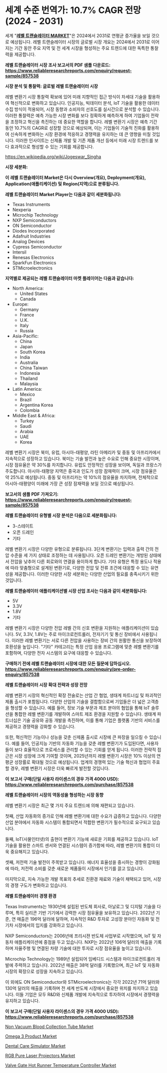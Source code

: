 <p><h1>세계 수준 번역가: 10.7% CAGR 전망 (2024 - 2031)</h1></p><p>세계 "<strong><a href="https://www.reliableresearchreports.com/level-translators-r857538?utm_campaign=105&utm_medium=8&utm_source=Github&utm_content=ia&utm_term=31102024&utm_id=level-translators">레벨 트랜슬레이터 MARKET</a></strong>"은 2024에서 2031로 연평균 증가율을 보일 것으로 예상됩니다. 레벨 트랜슬레이터 시장의 글로벌 시장 개요는 2024에서 2031로 이어지는 기간 동안 주요 지역 및 전 세계 시장을 형성하는 주요 트렌드에 대한 독특한 통찰력을 제공합니다.</p>
<p><strong>레벨 트랜슬레이터 시장 조사 보고서의 PDF 샘플 다운로드: <a href="https://www.reliableresearchreports.com/enquiry/request-sample/857538?utm_campaign=105&utm_medium=8&utm_source=Github&utm_content=ia&utm_term=31102024&utm_id=level-translators">https://www.reliableresearchreports.com/enquiry/request-sample/857538</a></strong></p>
<p><strong>시장 분석 및 통찰력: 글로벌 레벨 트랜슬레이터 시장</strong></p>
<p><p>레벨 변환기 시장 통찰력 확보에 있어 미래 지향적인 접근 방식이 차세대 기술을 활용하여 혁신적으로 변화하고 있습니다. 인공지능, 빅데이터 분석, IoT 기술을 활용한 데이터 수집 방식이 적용되어, 시장 동향과 소비자의 선호도를 실시간으로 분석할 수 있습니다. 이러한 통찰력은 예측 가능한 시장 변화를 보다 정확하게 예측하게 하여 기업들이 전략을 조정하고 혁신을 촉진하는 데 중요한 역할을 합니다. 레벨 변환기 시장은 예측 기간 동안 10.7%의 CAGR로 성장할 것으로 예상되며, 이는 기업들이 기술적 진화를 활용하여 신속하게 변화하는 시장 환경에 적응하고 경쟁력을 유지하는 데 큰 영향을 미칠 것입니다. 이러한 인사이트는 신제품 개발 및 기존 제품 개선 등에서 미래 시장 트렌드를 보다 효과적으로 형성할 수 있는 기회를 제공합니다.</p></p>
<p><a href="%7CAUTHORITHY_DOMAIN_URL%7C?utm_campaign=105&utm_medium=8&utm_source=Github&utm_content=ia&utm_term=31102024&utm_id=level-translators">https://en.wikipedia.org/wiki/Jogeswar_Singha</a></p>
<p><strong>시장 세분화:</strong></p>
<p><strong>이 레벨 트랜슬레이터 Market은 다시 Overview(개요), Deployment(개요), Application(애플리케이션) 및 Region(지역)으로 분류됩니다.</strong></p>
<p><strong>레벨 트랜슬레이터 Market Player는 다음과 같이 세분화됩니다:</strong></p>
<p><ul><li>Texas Instruments</li><li>Nexperia</li><li>Microchip Technology</li><li>NXP Semiconductors</li><li>ON Semiconductor</li><li>Diodes Incorporated</li><li>Adafruit Industries</li><li>Analog Devices</li><li>Cypress Semiconductor</li><li>Intersil</li><li>Renesas Electronics</li><li>SparkFun Electronics</li><li>STMicroelectronics</li></ul></p>
<p><strong>지역별로 제공되는 레벨 트랜슬레이터 마켓 플레이어는 다음과 같습니다:</strong></p>
<p><ul>
    <li>
        North America:
        <ul>
            <li>United States</li>
            <li>Canada</li>
        </ul>
    </li>
    <li>
        Europe:
        <ul>
            <li>Germany</li>
            <li>France</li>
            <li>U.K.</li>
            <li>Italy</li>
            <li>Russia</li>
        </ul>
    </li>
    <li>
        Asia-Pacific:
        <ul>
            <li>China</li>
            <li>Japan</li>
            <li>South Korea</li>
            <li>India</li>
            <li>Australia</li>
            <li>China Taiwan</li>
            <li>Indonesia</li>
            <li>Thailand</li>
            <li>Malaysia</li>
        </ul>
    </li>
    <li>
        Latin America:
        <ul>
            <li>Mexico</li>
            <li>Brazil</li>
            <li>Argentina Korea</li>
            <li>Colombia</li>
        </ul>
    </li>
    <li>
        Middle East & Africa:
        <ul>
            <li>Turkey</li>
            <li>Saudi</li>
            <li>Arabia</li>
            <li>UAE</li>
            <li>Korea</li>
        </ul>
    </li>
    </ul></p>
<p><p>레벨 변환기 시장은 북미, 유럽, 아시아-태평양, 라틴 아메리카 및 중동 및 아프리카에서 지속적으로 성장하고 있습니다. 북미는 기술 발전과 높은 수요로 인해 중요한 시장이며, 시장 점유율은 약 30%를 차지합니다. 유럽도 안정적인 성장을 보이며, 독일과 프랑스가 주도합니다. 아시아-태평양 지역은 중국과 인도가 성장 잠재력이 크며, 시장 점유율은 약 25%로 예상됩니다. 중동 및 아프리카는 약 10%의 점유율을 차지하며, 전체적으로 아시아-태평양이 미래에 가장 큰 성장 잠재력을 보일 것으로 예상됩니다.</p></p>
<p><strong>보고서의 샘플 PDF 가져오기: <a href="https://www.reliableresearchreports.com/enquiry/request-sample/857538?utm_campaign=105&utm_medium=8&utm_source=Github&utm_content=ia&utm_term=31102024&utm_id=level-translators">https://www.reliableresearchreports.com/enquiry/request-sample/857538</a></strong></p>
<p><strong>레벨 트랜슬레이터 유형별 시장 분석은 다음으로 세분화됩니다:</strong></p>
<p><ul><li>3-스테이트</li><li>오픈 드레인</li><li>기타</li></ul></p>
<p><p>레벨 변환기 시장은 다양한 유형으로 분류됩니다. 3단계 변환기는 입력과 출력 간의 전압 수준을 세 가지 상태로 조정하는 데 사용됩니다. 오픈 드레인 변환기는 개방된 상태에서 전압을 낮추어 다른 회로와의 연결을 용이하게 합니다. 기타 유형은 특정 용도나 적용에 따라 맞춤형으로 설계된 변환기로, 다양한 전압 및 전류 조건에 대응할 수 있는 유연성을 제공합니다. 이러한 다양한 시장 세분화는 다양한 산업의 필요를 충족시키기 위한 것입니다.</p></p>
<p><strong>레벨 트랜슬레이터 애플리케이션별 시장 산업 조사는 다음과 같이 세분화됩니다:</strong></p>
<p><ul><li>5V</li><li>3.3V</li><li>1.8V</li><li>기타</li></ul></p>
<p><p>레벨 변환기 시장은 다양한 전압 레벨 간의 신호 변환을 지원하는 애플리케이션이 있습니다. 5V, 3.3V, 1.8V는 주로 마이크로컨트롤러, 전자기기 및 통신 장비에서 사용됩니다. 이러한 레벨 변환기는 서로 다른 전압을 사용하는 장비 간의 원활한 통신을 보장하여 호환성을 높입니다. "기타" 카테고리는 특정 산업 응용 프로그램에 맞춘 레벨 변환기를 포함하며, 다양한 전자 시스템의 요구에 대응할 수 있습니다.</p></p>
<p><strong>구매하기 전에 레벨 트랜슬레이터 시장에 대한 모든 질문에 답하십시오. <a href="https://www.reliableresearchreports.com/enquiry/pre-order-enquiry/857538?utm_campaign=105&utm_medium=8&utm_source=Github&utm_content=ia&utm_term=31102024&utm_id=level-translators">https://www.reliableresearchreports.com/enquiry/pre-order-enquiry/857538</a></strong></p>
<p><strong>레벨 트랜슬레이터 시장 확대 전략과 성장 전망</strong></p>
<p><p>레벨 변환기 시장의 혁신적인 확장 전술로는 산업 간 협업, 생태계 파트너십 및 파괴적인 제품 출시가 포함됩니다. 다양한 산업의 기술을 결합함으로써 기업들은 더 넓은 고객층을 형성할 수 있습니다. 예를 들어, 정보 기술 부문과 제조 분야의 협업을 통해 IoT 솔루션을 통합한 레벨 변환기를 개발하여 스마트 제조 환경을 지원할 수 있습니다. 생태계 파트너십은 기술 공유와 공동 개발을 촉진하며, 이를 통해 기업은 플랫폼 기반의 서비스를 제공하고 경쟁력을 강화할 수 있습니다.</p><p>또한, 혁신적인 기능이나 성능을 갖춘 신제품 출시로 시장에 큰 파장을 일으킬 수 있습니다. 예를 들어, 인공지능 기반의 자동화 기능을 갖춘 레벨 변환기가 도입된다면, 사용자들이 보다 효율적으로 프로세스를 관리할 수 있는 기회를 얻게 됩니다. 이러한 전략적 접근은 시장 성장에 크게 기여할 것이며, 2025년까지 레벨 변환기 시장은 10% 이상의 연평균 성장률로 확대될 것으로 예상됩니다. 업계의 경쟁력 있는 기술 혁신과 협업이 주효할 경우, 레벨 변환기 시장은 더욱 빠르게 발전할 것입니다.</p></p>
<p><strong>이 보고서 구매(단일 사용자 라이센스의 경우 가격 4000 USD): <a href="https://www.reliableresearchreports.com/purchase/857538?utm_campaign=105&utm_medium=8&utm_source=Github&utm_content=ia&utm_term=31102024&utm_id=level-translators">https://www.reliableresearchreports.com/purchase/857538</a></strong></p>
<p><strong>레벨 트랜슬레이터 시장의 역동성을 형성하는 시장 동향</strong></p>
<p><p>레벨 변환기 시장은 최근 몇 가지 주요 트렌드에 의해 재편되고 있습니다. </p><p>첫째, 산업 자동화의 증가로 인해 레벨 변환기에 대한 수요가 급증하고 있습니다. 다양한 산업 분야에서 자동화 시스템이 통합되면서 적합한 변환기가 필수적으로 요구되고 있습니다.</p><p>둘째, IoT(사물인터넷)의 출현이 변환기 기능에 새로운 기회를 제공하고 있습니다. IoT 기술을 활용한 스마트 센서와 연결된 시스템이 증가함에 따라, 레벨 변환기의 통합이 더욱 중요해지고 있습니다.</p><p>셋째, 저전력 기술 발전이 주목받고 있습니다. 에너지 효율성을 중시하는 경향이 강화됨에 따라, 저전력 소비를 갖춘 새로운 제품들이 시장에서 인기를 끌고 있습니다.</p><p>마지막으로, 지속 가능한 개발 목표의 추세로 친환경 재료와 기술이 채택되고 있어, 시장의 경쟁 구도가 변화하고 있습니다.</p></p>
<p><strong>레벨 트랜슬레이터 경쟁 환경</strong></p>
<p><p>Texas Instruments는 1930년에 설립된 반도체 회사로, 아날로그 및 디지털 기술을 다루며, 특히 실리콘 기반 기기에서 강력한 시장 점유율을 보유하고 있습니다. 2022년 기준, 연 매출은 196억 달러에 달하며, 지속적인 R&D 투자로 고성장 분야인 자동화 및 전기차 시장에서의 입지를 강화하고 있습니다.</p><p>NXP Semiconductors는 2006년에 프리시젼 반도체 사업부로 시작했으며, IoT 및 자동차 애플리케이션에 중점을 두고 있습니다. NXP는 2022년 106억 달러의 매출을 기록하며 자율주행 및 연결된 차량 기술에 대한 투자로 시장 점유율을 높이고 있습니다.</p><p>Microchip Technology는 1989년 설립되어 임베디드 시스템과 마이크로컨트롤러 개발에 주력하고 있습니다. 2022년 매출은 38억 달러를 기록했으며, 최근 IoT 및 자동화 시장의 확장으로 성장을 지속하고 있습니다.</p><p>이 외에도 ON Semiconductor와 STMicroelectronics는 각각 2022년 71억 달러와 130억 달러의 매출을 기록하며 전 세계 반도체 시장에서 중요한 위치를 차지하고 있습니다. 이들 기업은 모두 R&D와 신제품 개발에 지속적으로 투자하여 시장에서 경쟁력을 유지하고 있습니다.</p></p>
<p><strong>이 보고서 구매(단일 사용자 라이센스의 경우 가격 4000 USD): <a href="https://www.reliableresearchreports.com/purchase/857538?utm_campaign=105&utm_medium=8&utm_source=Github&utm_content=ia&utm_term=31102024&utm_id=level-translators">https://www.reliableresearchreports.com/purchase/857538</a></strong></p>
<p><p><a href="https://www.linkedin.com/pulse/insights-non-vacuum-blood-collection-tube-market-size-va7bc?utm_campaign=105&utm_medium=8&utm_source=Github&utm_content=ia&utm_term=31102024&utm_id=level-translators">Non Vacuum Blood Collection Tube Market</a></p><p><a href="https://github.com/KejsiLoshi121/Market-Research-Report-List-1/blob/main/omega-3-product-market.md?utm_campaign=105&utm_medium=8&utm_source=Github&utm_content=ia&utm_term=31102024&utm_id=level-translators">Omega 3 Product Market</a></p><p><a href="https://www.linkedin.com/pulse/dental-care-simulator-market-trends-strategic-insights-2024-nfvsc?utm_campaign=105&utm_medium=8&utm_source=Github&utm_content=ia&utm_term=31102024&utm_id=level-translators">Dental Care Simulator Market</a></p><p><a href="https://issuu.com/reportprime-2/docs/rgb-pure-laser-projectors-market-si_591e906db9f8a9?utm_campaign=105&utm_medium=8&utm_source=Github&utm_content=ia&utm_term=31102024&utm_id=level-translators">RGB Pure Laser Projectors Market</a></p><p><a href="https://issuu.com/reportprime-2/docs/valve-gate-hot-runner-temperature-c_f959cf15221e5a?utm_campaign=105&utm_medium=8&utm_source=Github&utm_content=ia&utm_term=31102024&utm_id=level-translators">Valve Gate Hot Runner Temperature Controller Market</a></p></p>